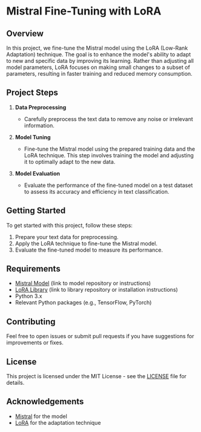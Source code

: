 # Mistral Fine-Tuning with LoRA

## Overview

In this project, we fine-tune the Mistral model using the LoRA (Low-Rank Adaptation) technique. The goal is to enhance the model's ability to adapt to new and specific data by improving its learning. Rather than adjusting all model parameters, LoRA focuses on making small changes to a subset of parameters, resulting in faster training and reduced memory consumption.

## Project Steps

1. **Data Preprocessing**
   - Carefully preprocess the text data to remove any noise or irrelevant information.
   
2. **Model Tuning**
   - Fine-tune the Mistral model using the prepared training data and the LoRA technique. This step involves training the model and adjusting it to optimally adapt to the new data.
   
3. **Model Evaluation**
   - Evaluate the performance of the fine-tuned model on a test dataset to assess its accuracy and efficiency in text classification.

## Getting Started

To get started with this project, follow these steps:

1. Prepare your text data for preprocessing.
2. Apply the LoRA technique to fine-tune the Mistral model.
3. Evaluate the fine-tuned model to measure its performance.

## Requirements

- [Mistral Model](#) (link to model repository or instructions)
- [LoRA Library](#) (link to library repository or installation instructions)
- Python 3.x
- Relevant Python packages (e.g., TensorFlow, PyTorch)

## Contributing

Feel free to open issues or submit pull requests if you have suggestions for improvements or fixes.

## License

This project is licensed under the MIT License - see the [LICENSE](LICENSE) file for details.

## Acknowledgements

- [Mistral](#) for the model
- [LoRA](#) for the adaptation technique
